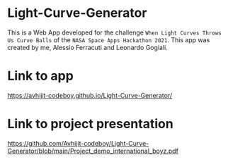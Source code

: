 # Light-Curve-Generator

This is a Web App developed for the challenge `When Light Curves Throws Us Curve Balls` of the `NASA Space Apps Hackathon 2021`. This app was created by me, Alessio Ferracuti and Leonardo Gogiali.

# Link to app
https://avhijit-codeboy.github.io/Light-Curve-Generator/

# Link to project presentation
https://github.com/Avhijit-codeboy/Light-Curve-Generator/blob/main/Project_demo_international_boyz.pdf
